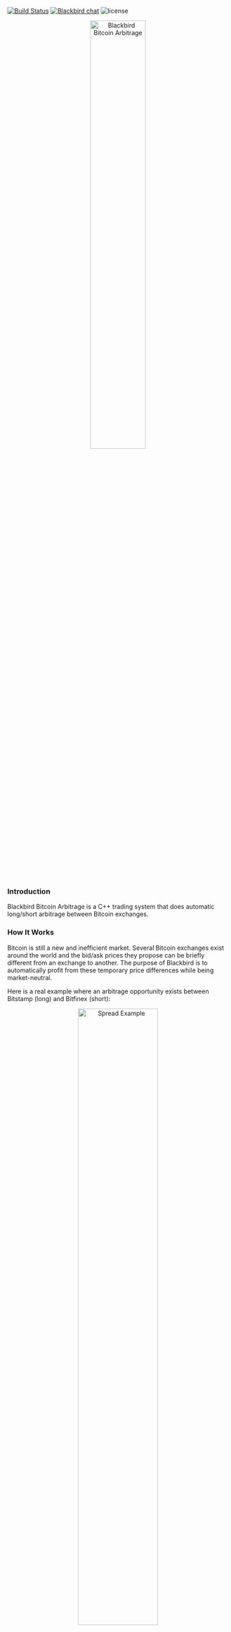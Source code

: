 [![Build Status](https://travis-ci.org/butor/blackbird.svg?branch=master)](https://travis-ci.org/butor/blackbird)  [![Blackbird chat](https://badges.gitter.im/blackbird_bitcoin_arbitrage/Lobby.svg)](https://gitter.im/blackbird_bitcoin_arbitrage/Lobby?utm_source=badge&utm_medium=badge&utm_campaign=pr-badge&utm_content=badge) ![license](https://img.shields.io/badge/license-MIT-blue.svg)

<p align="center">
<img src="https://cloud.githubusercontent.com/assets/11370278/10808535/02230d46-7dc3-11e5-92d8-da15cae8c6e9.png" width="50%" alt="Blackbird Bitcoin Arbitrage">
</p>

### Introduction

Blackbird Bitcoin Arbitrage is a C++ trading system that does automatic long/short arbitrage between Bitcoin exchanges.

### How It Works

Bitcoin is still a new and inefficient market. Several Bitcoin exchanges exist around the world and the bid/ask prices they propose can be briefly different from an exchange to another. The purpose of Blackbird is to automatically profit from these temporary price differences while being market-neutral.

Here is a real example where an arbitrage opportunity exists between Bitstamp (long) and Bitfinex (short):

<p align="center">
<img src="https://cloud.githubusercontent.com/assets/11370278/11164055/5863e750-8ab3-11e5-86fc-8f7bab6818df.png"  width="60%" alt="Spread Example">
</p>

At the first vertical line, the spread between the exchanges is high so Blackbird buys Bitstamp and short sells Bitfinex. Then, when the spread closes (second vertical line), Blackbird exits the market by selling Bitstamp and buying Bitfinex back.

#### Advantages

Unlike other Bitcoin arbitrage systems, Blackbird doesn't sell but actually _short sells_ Bitcoin on the short exchange. This feature offers two important advantages:

1. The strategy is always market-neutral: the Bitcoin market's moves (up or down) don't impact the strategy returns. This removes a huge risk from the strategy. The Bitcoin market could suddenly lose half its value that this won't make any difference in the strategy returns.

2. The strategy doesn't need to transfer funds (USD or BTC) between Bitcoin exchanges. The buy/sell and sell/buy trading activities are done in parallel on two different exchanges, independently. Advantage: no need to deal with transfer latency issues.

More details about _short selling_ and _market neutrality_ can be found on <a href="https://github.com/butor/blackbird/issues/100" target="_blank">issue #100</a>.

### Disclaimer

__USE THE SOFTWARE AT YOUR OWN RISK. YOU ARE RESPONSIBLE FOR YOUR OWN MONEY. PAST PERFORMANCE IS NOT NECESSARILY INDICATIVE OF FUTURE RESULTS.__

__THE AUTHORS AND ALL AFFILIATES ASSUME NO RESPONSIBILITY FOR YOUR TRADING RESULTS.__

### Code Information

The trade results are stored in CSV files and the detailed activity is stored in log files. New files are created every time Blackbird is started.

It is possible to automatically stop Blackbird after the next trade has closed by creating, at any time, an empty file named _stop_after_notrade_.

Blackbird uses functions written by <a href="http://www.adp-gmbh.ch/cpp/common/base64.html" target="_blank">René Nyffenegger</a> to encode and decode base64.

### How To Test Blackbird

Please make sure that you understand the disclaimer above if you want to test Blackbird with real money, and start with a small amount of money.

__IMPORTANT: all your BTC accounts must be empty before starting Blackbird. Make sure that you only have USD on your accounts and no BTC.__

It is never entirely safe to just tell Blackbird to use, say, $25 per exchange. You also need to only have $25 available on each of your trading accounts as well as 0 BTC. In this case, you are sure that even with a bug your maximum loss on an exchange won't be greater than $25 no matter what.

Note: on Bitfinex, your money has to be available on the _Margin_ account.

#### Implemented Exchanges

| Exchange | Long | Short | Tested | Note |
| -------- |:----:|:-----:|:------:| ---- |
| <a href="https://www.bitfinex.com" target="_blank">Bitfinex</a> | ✓ | ✓ | ✓ | |
| <a href="https://www.okcoin.com" target="_blank">OKCoin</a> | ✓ |  | ✓ |their API now offers short selling: <a href="https://www.okcoin.com/about/rest_api.do" target="_blank">link here</a> |
| <a href="https://www.bitstamp.net" target="_blank">Bitstamp</a> | ✓ |  | ✓ | |
| <a href="https://gemini.com" target="_blank">Gemini</a> | ✓ |  | ✓ | |
| <a href="https://www.kraken.com" target="_blank">Kraken</a> | ✓ | ✓ | | Validation in progress. Shorting is currently in testing | 
| <a href="https://exmo.com" target="_blank">EXMO</a> | ✓ |  | | New exchange from PR <a href="https://github.com/butor/blackbird/pull/336" target="_blank">#336</a>. <b>Might be a <a href="https://bitcointalk.org/index.php?topic=1919799.0" target="_blank">scam</a></b> |
| <a href="https://www.quadrigacx.com" target="_blank">QuadrigaCX</a> | ✓ |  |  |
| <a href="https://www.gdax.com" target="_blank">GDAX</a> | ✓ |  |  | Validation in progress. Shorting is not currently supported. |




#### Potential Exchanges

| Exchange | Long | Short | Note |
| -------- |:----:|:-----:| ---- |
| <a href="https://poloniex.com" target="_blank">Poloniex</a> | ✓ | ✓ | BTC/USD trading not supported, BTC/USDT margin trading not supported |
| <a href="https://cex.io/" target="_blank">CEX.IO</a> | ✓ | ✓ | Implementation in progress |
| <a href="https://btc-e.com" target="_blank">BTC-e</a> | ✓ |  |  |
| <a href="https://www.itbit.com" target="_blank">itBit</a> | ✓ |  |  |

If `DemoMode=true`, all the exchanges are shown in the log file.

If `DemoMode=false`, only the exchanges for which the credentials exist in _blackbird.conf_ are used.

#### Credentials

For each of your exchange accounts, you need to create the API authentication keys. This is usually done in the _Settings_ section of your accounts.

Then, you need to add your API keys into the file _blackbird.conf_. You need at least two exchanges and one of them should allow short selling. __Never__ share this file as it will contain your personal exchange credentials!

#### Blackbird Parameters

Parameter | Default Value | Description
| ------------ | ------------------- | ------------- |
| DemoMode | true | The demo mode will show the spreads but won't actually trade anything |
| Leg1 | BTC | The first leg of the traded pair. This leg is hedged against market risk |
| Leg2 | USD | The second leg of the traded pair. This leg is __not__ hedged against market risk |
| UseFullExposure | false | When true, all the `Leg2` exposure available on your accounts will be used. Otherwise, the amount defined by `TestedExposure` will be used. Note: the cash used for a trade will be the minimum of the two exchanges, minus 1.00% as a small margin: if there is $1,000 on the first account and $1,100 on the second one, $990 will be used for each exchange, i.e. $1,000 - (1% * $1,000). The exposure is $1,980 |
| TestedExposure | 25 | If UseFullExposure is false, that parameter defines the USD amount that will be used. The minimum has to be $10 otherwise some exchanges might reject the orders |
| MaxExposure | 25,000 | Maximum exposure per exchange. If the limit is $25,000 then Blackbird won't send any order larger than that on each exchange |
| MaxLength | 5,184,000 | The maximum length of a trade in number of iterations. If this value is reached then Blackbird will exit the market regardless of the spread. Warning: with this value, the system can exit with a loss so It's recommended to use a large value. The default is 180 days with GapSec at 3 seconds |
| DebugMaxIteration | 3,200,000 | The maximum number of iteration. Once DebugMaxIteration is reached Blackbird is terminated with return=0. Useful for troubleshooting the software |
| Verbose | true | Write the bid/ask and then spreads to the log file at every iteration. The log file size will be larger but it will show how Blackbird analyses the spreads |
| Interval | 3 sec. | Timelapse in seconds of an iteration. By default, the quotes download and the spreads analysis for all the exchanges are done every 3 seconds |
| SpreadEntry | 0.0080 | The spread threshold above which the trailing spreads are generated to capture an arbitrage opportunity |
| SpreadTarget | 0.0050 | This is the targeted profit. It represents the net profit and takes the exchange fees into account. If SpreadEntry is at 0.80% and trades are generated at that level on two exchanges with 0.25% fees each, Blackbird will set the exit threshold at -0.70% (0.80% spread entry - 4x0.25% fees - 0.50% target = -0.70%) |
| PriceDeltaLimit | 0.10 | The maximum difference between the target limit price and the computed limit price of an order. That is the price generated by looking at the current liquidity in the order books. If the difference is greater than PriceDeltaLimit then no trades will be generated because there is not enough liquidity (risk of slippage) |
| TrailingSpreadLim | 0.0008 | The limit under which the trailing spread is generated. If the current spread is above SpreadTarget and at 0.70%, then by default, the trailing spread will be generated at 0.62% |
| TrailingSpreadCount | 1 |  The number of times the spread must be between SpreadTarget and the trailing spread before sending the orders to the market |
| OrderBookFactor | 3.0 | In order to be executed as fast as possible and avoid slippage, Blackbird checks the liquidity in the order books of the exchanges and makes sure there are at least 3.0 times the needed liquidity before executing the order |
| UseVolatility | false |  If true, display the spreads volatility information in the log file. This is not used for the moment and only displayed as information |
| VolatilityPeriod | 600 | The period length of the volatility in number of iterations. This is not used for the moment and only displayed as information |
| SendEmail | false | When true, an e-mail will be sent every time an arbitrage trade is completed, with information such as the names of the exchanges and the trade return |
| DBFile | 'blackbird.db' | SQLite3 database file to use for storing the bid/ask information of the exchanges for reference. Blackbird will create this file if it doesn't already exist |

#### Getting and building the software

You need the following libraries: <a href="https://www.openssl.org/source" target="_blank">OpenSSL</a>, <a href="http://www.digip.org/jansson" target="_blank">Jansson</a> (v2.7 minimum), <a href="http://curl.haxx.se" target="_blank">cURL</a>, <a href="http://www.sqlite.org" target="_blank">SQLite3</a> and <a href="http://caspian.dotconf.net/menu/Software/SendEmail" target="_blank">sendEmail</a>. Usually this is what you need to install:

```
libssl-dev
libjansson-dev
libcurl4-openssl-dev
libsqlite3-dev (available as a Blackbird submodule)
sendemail
```

Download the source from GitHub with:

    mkdir blackbird
    cd blackbird
    git clone --recursive  git://github.com/butor/blackbird.git .

Alternatively, if you already have the existing source tree use:

    git submodule update --init

to sync the submodules.

Once you have downloaded the source code, build Blackbird by typing:

    cmake -B./build -H. -DCMAKE_BUILD_TYPE=Debug

or

    cmake -B./build -H. -DCMAKE_BUILD_TYPE=Release
    
then
    
    cmake --build ./build -- install

If all goes well this produces a Blackbird executable in the project directory.

#### Ubuntu (Amazon EC2 compatible)

1. Run the following commands:

  ```
  sudo apt-get install libssl-dev libjansson-dev libcurl4-openssl-dev libsqlite3-dev sendemail make gcc g++
  mkdir blackbird
  cd blackbird
  git clone --recursive  git://github.com/butor/blackbird.git .
  cmake -B./build -H. -DCMAKE_BUILD_TYPE=Release
  cmake --build ./build -- install
  ```

2. Run the software, by typing:

  ```
  ./blackbird
  ```

#### Docker

1. Download and install Docker (with Docker Compose) [here](https://www.docker.com/).

2. Download the source from GitHub with
  ```
  mkdir blackbird
  cd blackbird
  git clone --recursive  git://github.com/butor/blackbird.git .
  ```
Alternatively, if you already have the existing source tree use:
  ```
  git submodule update --init
  ```

3. Build the container:

  ```
  docker build -t blackbird .
  ```

4. Spin up the entire stack with docker-compose (OSX/Linux):

  ```
  docker-compose up
  ```

#### Mac OS X

1. Install [Homebrew](https://brew.sh/)

2. Run the following commands:

  ```
  xcode-select --install
  brew install cmake openssl jansson curl sqlite3 sendemail
  mkdir blackbird
  cd blackbird
  git clone --recursive  git://github.com/butor/blackbird.git .
  cmake -DOPENSSL_ROOT_DIR=/usr/local/opt/openssl -B./build -H. -DCMAKE_BUILD_TYPE=Release
  cmake --build ./build -- install
  ```

3. Run the software, by typing:

  ```
  ./blackbird
  ```

#### Understanding and debugging the software

Step-through debugging is a helpful method to understand how any software application works.  Various scripts and metadata files are included alongside the source code to facilitate building the application so you can use GDB and VisualStudio Code to debug the application while it executes in a Docker container.

Once you have successfully launched Blackbird following the instructions in the "Docker" section, you need to do the following:

1. <a href="https://code.visualstudio.com" target="_blank">Download and install Visual Studio Code</a>

2. <a href="https://code.visualstudio.com/docs/languages/cpp" target="_blank">Setup the C/C++ extension for Visual Studio Code</a>

3. You need to have GDB installed on your machine (this is described in the "Debugging" section of <a href="https://code.visualstudio.com/docs/languages/cpp" target="_blank">Setup the C/C++ extension for Visual Studio Code</a>).  

4. From VS Code, File > Open Workspace... and select the "blackbird" workspace (this is in the root directory of your blackbird clone; the one you created this during "Download source code" step) 

5. Press F5 to start the debugger.  This will build and launch the Docker container, Blackbird w/ debug symbols, and a GDB Server running Blackbird on the Docker container.  Since there is a delay between when the Docker container gets launched and the GDB Server is running, you may need to start the debugger a few times before it attaches to the GDB server.  (If you can figure out how to create a "pause" between when the container launches and VS Code attempts to attach to GDB Server, that will fix it).

### Contact

* If you found a bug, please open a new <a href="https://github.com/butor/blackbird/issues" target="_blank">issue</a> with the label _bug_
* If you have a general question or have troubles running Blackbird, you can open a new  <a href="https://github.com/butor/blackbird/issues" target="_blank">issue</a> with the label _question_ or _help wanted_
* For anything else you can contact the author at julien.hamilton@gmail.com

### Log Output Example

This is what the log file looks like when Blackbird is started:


```
Blackbird Bitcoin Arbitrage
DISCLAIMER: USE THE SOFTWARE AT YOUR OWN RISK.

[ Targets ]
   Spread Entry:  0.80%
   Spread Target: 0.30%

[ Current balances ]
   Bitfinex:    1,857.79 USD    0.000000 BTC
   OKCoin:      1,801.38 USD    0.000436 BTC
   Bitstamp:    1,694.15 USD    0.000000 BTC
   Gemini:      1,720.38 USD    0.000000 BTC

[ Cash exposure ]
   FULL cash used!

[ 10/31/2015 08:32:45 ]
   Bitfinex:    325.21 / 325.58
   OKCoin:      326.04 / 326.10
   Bitstamp:    325.37 / 325.82
   Gemini:      325.50 / 328.74
   ----------------------------
   OKCoin/Bitfinex:     -0.27% [target  0.80%, min -0.27%, max -0.27%]
   Bitstamp/Bitfinex:   -0.19% [target  0.80%, min -0.19%, max -0.19%]
   Gemini/Bitfinex:     -1.07% [target  0.80%, min -1.07%, max -1.07%]

[ 10/31/2015 08:32:48 ]
   Bitfinex:    325.21 / 325.58
   OKCoin:      326.04 / 326.10
   Bitstamp:    325.39 / 325.68
   Gemini:      325.50 / 328.67
   ----------------------------
   OKCoin/Bitfinex:     -0.27% [target  0.80%, min -0.27%, max -0.27%]
   Bitstamp/Bitfinex:   -0.14% [target  0.80%, min -0.19%, max -0.14%]
   Gemini/Bitfinex:     -1.05% [target  0.80%, min -1.07%, max -1.05%]
```
